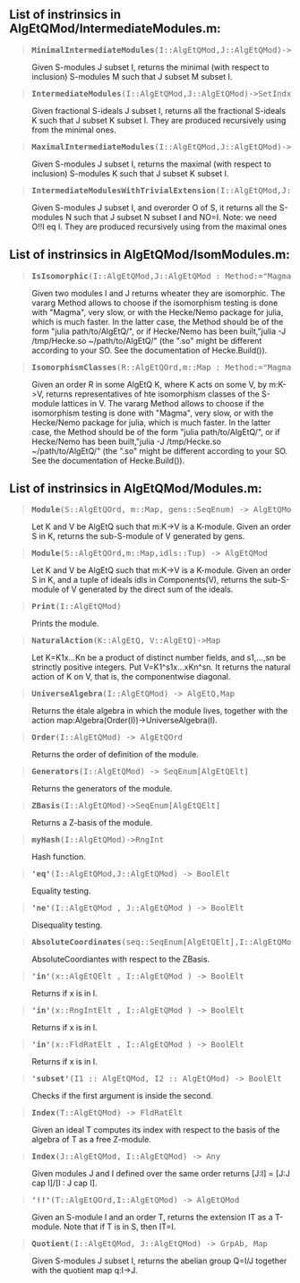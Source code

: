 ## List of instrinsics in AlgEtQMod/IntermediateModules.m:

> <dt><pre><b>MinimalIntermediateModules</b>(I::AlgEtQMod,J::AlgEtQMod)->SetIndx[AlgEtQMod]</pre></dt>
<dd>Given S-modules J subset I, returns the minimal (with respect to inclusion) S-modules M such that J subset M subset I.</dd>

> <dt><pre><b>IntermediateModules</b>(I::AlgEtQMod,J::AlgEtQMod)->SetIndx[AlgEtQMod]</pre></dt>
<dd>Given fractional S-ideals J subset I, returns all the fractional S-ideals K such that J subset K subset I. They are produced recursively using from the minimal ones.</dd>

> <dt><pre><b>MaximalIntermediateModules</b>(I::AlgEtQMod,J::AlgEtQMod)->SetIndx[AlgEtQMod]</pre></dt>
<dd>Given S-modules J subset I, returns the maximal (with respect to inclusion) S-modules K such that J subset K subset I.</dd>

> <dt><pre><b>IntermediateModulesWithTrivialExtension</b>(I::AlgEtQMod,J::AlgEtQMod,O::AlgEtQOrd)->SetIndx[AlgEtQMod]</pre></dt>
<dd>Given S-modules J subset I, and overorder O of S, it returns all the S-modules N such that J subset N subset I and NO=I. Note: we need O!!I eq I. They are produced recursively using from the maximal ones</dd>


## List of instrinsics in AlgEtQMod/IsomModules.m:

> <dt><pre><b>IsIsomorphic</b>(I::AlgEtQMod,J::AlgEtQMod : Method:="Magma") -> BoolElt</pre></dt>
<dd>Given two modules I and J returns wheater they are isomorphic.
The vararg Method allows to choose if the isomorphism testing is done with "Magma", very slow, or with the Hecke/Nemo package for julia, which is much faster.
In the latter case, the Method should be of the form "julia path/to/AlgEtQ/", or if Hecke/Nemo has been built,"julia -J /tmp/Hecke.so ~/path/to/AlgEtQ/" (the ".so" might be different according to your SO. See the documentation of Hecke.Build()).</dd>

> <dt><pre><b>IsomorphismClasses</b>(R::AlgEtQOrd,m::Map : Method:="Magma") -> SeqEnum[AlgEtQMod]</pre></dt>
<dd>Given an order R in some AlgEtQ K, where K acts on some V, by m:K->V, returns representatives of hte isomorphism classes of the S-module lattices in V.
The vararg Method allows to choose if the isomorphism testing is done with "Magma", very slow, or with the Hecke/Nemo package for julia, which is much faster.
In the latter case, the Method should be of the form "julia path/to/AlgEtQ/", or if Hecke/Nemo has been built,"julia -J /tmp/Hecke.so ~/path/to/AlgEtQ/" (the ".so" might be different according to your SO. See the documentation of Hecke.Build()).</dd>


## List of instrinsics in AlgEtQMod/Modules.m:

> <dt><pre><b>Module</b>(S::AlgEtQOrd, m::Map, gens::SeqEnum) -> AlgEtQMod</pre></dt>
<dd>Let K and V be AlgEtQ such that m:K->V is a K-module. Given an order S in K, returns the sub-S-module of V generated by gens.</dd>

> <dt><pre><b>Module</b>(S::AlgEtQOrd,m::Map,idls::Tup) -> AlgEtQMod</pre></dt>
<dd>Let K and V be AlgEtQ such that m:K->V is a K-module. Given an order S in K, and a tuple of ideals idls in Components(V), returns the sub-S-module of V generated by the direct sum of the ideals.</dd>

> <dt><pre><b>Print</b>(I::AlgEtQMod)</pre></dt>
<dd>Prints the module.</dd>

> <dt><pre><b>NaturalAction</b>(K::AlgEtQ, V::AlgEtQ)->Map</pre></dt>
<dd>Let K=K1x...Kn be a product of distinct number fields, and s1,...,sn be strinctly positive integers. Put V=K1^s1x...xKn^sn. It returns the natural action of K on V, that is, the componentwise diagonal.</dd>

> <dt><pre><b>UniverseAlgebra</b>(I::AlgEtQMod) -> AlgEtQ,Map</pre></dt>
<dd>Returns the étale algebra in which the module lives, together with the action map:Algebra(Order(I))->UniverseAlgebra(I).</dd>

> <dt><pre><b>Order</b>(I::AlgEtQMod) -> AlgEtQOrd</pre></dt>
<dd>Returns the order of definition of the module.</dd>

> <dt><pre><b>Generators</b>(I::AlgEtQMod) -> SeqEnum[AlgEtQElt]</pre></dt>
<dd>Returns the generators of the module.</dd>

> <dt><pre><b>ZBasis</b>(I::AlgEtQMod)->SeqEnum[AlgEtQElt]</pre></dt>
<dd>Returns a Z-basis of the module.</dd>

> <dt><pre><b>myHash</b>(I::AlgEtQMod)->RngInt</pre></dt>
<dd>Hash function.</dd>

> <dt><pre><b>'eq'</b>(I::AlgEtQMod,J::AlgEtQMod) -> BoolElt</pre></dt>
<dd>Equality testing.</dd>

> <dt><pre><b>'ne'</b>(I::AlgEtQMod , J::AlgEtQMod ) -> BoolElt</pre></dt>
<dd>Disequality testing.</dd>

> <dt><pre><b>AbsoluteCoordinates</b>(seq::SeqEnum[AlgEtQElt],I::AlgEtQMod) -> SeqEnum</pre></dt>
<dd>AbsoluteCoordiantes with respect to the ZBasis.</dd>

> <dt><pre><b>'in'</b>(x::AlgEtQElt , I::AlgEtQMod ) -> BoolElt</pre></dt>
<dd>Returns if x is in I.</dd>

> <dt><pre><b>'in'</b>(x::RngIntElt , I::AlgEtQMod ) -> BoolElt</pre></dt>
<dd>Returns if x is in I.</dd>

> <dt><pre><b>'in'</b>(x::FldRatElt , I::AlgEtQMod ) -> BoolElt</pre></dt>
<dd>Returns if x is in I.</dd>

> <dt><pre><b>'subset'</b>(I1 :: AlgEtQMod, I2 :: AlgEtQMod) -> BoolElt</pre></dt>
<dd>Checks if the first argument is inside the second.</dd>

> <dt><pre><b>Index</b>(T::AlgEtQMod) -> FldRatElt</pre></dt>
<dd>Given an ideal T computes its index with respect to the basis of the algebra of T as a free Z-module.</dd>

> <dt><pre><b>Index</b>(J::AlgEtQMod, I::AlgEtQMod) -> Any</pre></dt>
<dd>Given modules J and I defined over the same order returns [J:I] = [J:J cap I]/[I : J cap I].</dd>

> <dt><pre><b>'!!'</b>(T::AlgEtQOrd,I::AlgEtQMod) -> AlgEtQMod</pre></dt>
<dd>Given an S-module I and an order T, returns the extension IT as a T-module. Note that if T is in S, then IT=I.</dd>

> <dt><pre><b>Quotient</b>(I::AlgEtQMod, J::AlgEtQMod) -> GrpAb, Map</pre></dt>
<dd>Given S-modules J subset I, returns the abelian group Q=I/J together with the quotient map q:I->J.</dd>


